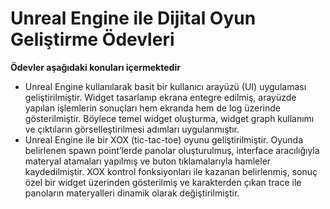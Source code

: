 # Unreal Engine ile Dijital Oyun Geliştirme Ödevleri
**Ödevler aşağıdaki konuları içermektedir**

- Unreal Engine kullanılarak basit bir kullanıcı arayüzü (UI) uygulaması geliştirilmiştir. Widget tasarlanıp ekrana entegre edilmiş, arayüzde yapılan işlemlerin sonuçları hem ekranda hem de log üzerinde gösterilmiştir. Böylece temel widget oluşturma, widget graph kullanımı ve çıktıların görselleştirilmesi adımları uygulanmıştır.
- Unreal Engine ile bir XOX (tic-tac-toe) oyunu geliştirilmiştir. Oyunda belirlenen spawn point’lerde panolar oluşturulmuş, interface aracılığıyla materyal atamaları yapılmış ve buton tıklamalarıyla hamleler kaydedilmiştir. XOX kontrol fonksiyonları ile kazanan belirlenmiş, sonuç özel bir widget üzerinden gösterilmiş ve karakterden çıkan trace ile panoların materyalleri dinamik olarak değiştirilmiştir.
